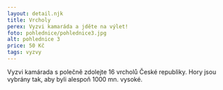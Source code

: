 ```yaml
---
layout: detail.njk
title: Vrcholy
perex: Vyzvi kamaráda a jděte na výlet! 
foto: pohlednice/pohlednice3.jpg
alt: pohlednice 3
price: 50 Kč
tags: vyzvy 
---
```



Vyzvi kamárada s polečně zdolejte 16 vrcholů České republiky. Hory jsou vybrány tak, aby byli alespoň 1000 mn. vysoké.


